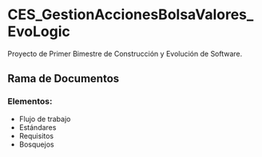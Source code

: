 # CES_GestionAccionesBolsaValores_EvoLogic
Proyecto de Primer Bimestre de Construcción y Evolución de Software.

## Rama de Documentos
### Elementos:
- Flujo de trabajo
- Estándares
- Requisitos
- Bosquejos
